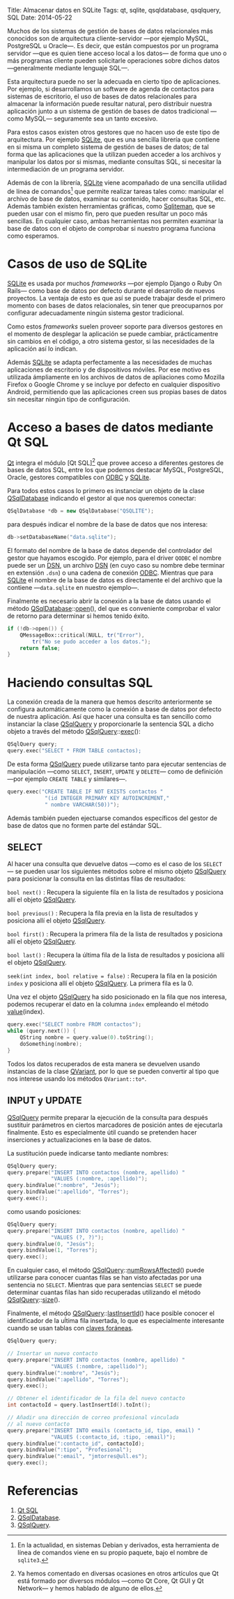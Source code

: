 Title: Almacenar datos en SQLite
Tags: qt, sqlite, qsqldatabase, qsqlquery, SQL
Date: 2014-05-22

Muchos de los sistemas de gestión de bases de datos relacionales más conocidos
son de arquitectura cliente-servidor —por ejemplo MySQL, PostgreSQL u Oracle—.
Es decir, que están compuestos por un programa servidor —que es quien tiene
acceso local a los datos— de forma que uno o más programas cliente pueden
solicitarle operaciones sobre dichos datos —generalmente mediante lenguaje SQL—.

Esta arquitectura puede no ser la adecuada en cierto tipo de aplicaciones. Por
ejemplo, si desarrollamos un software de agenda de contactos para sistemas de
escritorio, el uso de bases de datos relacionales para almacenar la información
puede resultar natural, pero distribuir nuestra aplicación junto a un sistema de
gestión de bases de datos tradicional —como MySQL— seguramente sea un tanto
excesivo.

Para estos casos existen otros gestores que no hacen uso de este tipo de
arquitectura. Por ejemplo [SQLite], que es una sencilla librería que contiene
en si misma un completo sistema de gestión de bases de datos; de tal forma que
las aplicaciones que la utilizan pueden acceder a los archivos y manipular los
datos por si mismas, mediante consultas SQL, si necesitar la intermediación de
un programa servidor.

Además de con la librería, [SQLite] viene acompañado de una sencilla utilidad
de línea de comandos[^1] que permite realizar tareas tales como: manipular el
archivo de base de datos, examinar su contenido, hacer consultas SQL, etc.
Además también existen herramientas gráficas, como [Sqliteman], que se pueden
usar con el mismo fin, pero que pueden resultar un poco más sencillas. En
cualquier caso, ambas herramientas nos permiten examinar la base de datos con
el objeto de comprobar si nuestro programa funciona como esperamos.

# Casos de uso de SQLite

[SQLite] es usada por muchos _frameworks_ —por ejemplo Django o
Ruby On Rails— como base de datos por defecto durante el desarrollo de nuevos
proyectos. La ventaja de esto es que así se puede trabajar desde el primero
momento con bases de datos relacionales, sin tener que preocuparnos por
configurar adecuadamente ningún sistema gestor tradicional.

Como estos _frameworks_ suelen proveer soporte para diversos gestores
en el momento de desplegar la aplicación se puede cambiar, prácticamentre sin
cambios en el código, a otro sistema gestor, si las necesidades de la aplicación
así lo indican.

Además [SQLite] se adapta perfectamente a las necesidades de muchas aplicaciones
de escritorio y de dispositivos móviles. Por ese motivo es utilizada ámpliamente
en los archivos de datos de apliaciones como Mozilla Firefox o Google Chrome
y se incluye por defecto en cualquier dispositivo Android, permitiendo que las
aplicaciones creen sus propias bases de datos sin necesitar ningún tipo de
configuración.

# Acceso a bases de datos mediante Qt SQL

[Qt] integra el módulo [Qt SQL][^2] que provee acceso a diferentes gestores
de bases de datos SQL, entre los que podemos destacar MySQL, PostgreSQL, Oracle, gestores
compatibles con [ODBC] y [SQLite].

Para todos estos casos lo primero es instanciar un objeto de la clase [QSqlDatabase]
indicando el gestor al que nos queremos conectar:

~~~.cpp
QSqlDatabase *db = new QSqlDatabase("QSQLITE");
~~~

para después indicar el nombre de la base de datos que nos interesa:

~~~.cpp
db->setDatabaseName("data.sqlite");
~~~

El formato del nombre de la base de datos depende del controlador del gestor que
hayamos escogido. Por ejemplo, para el driver `QODBC` el nombre puede ser un
[DSN], un archivo [DSN] (en cuyo caso su nombre debe terminar en extensión `.dsn`)
o una cadena de conexión [ODBC]. Mientras que para [SQLite] el nombre de la base
de datos es directamente el del archivo que la contiene —`data.sqlite` en nuestro ejemplo—.

Finalmente es necesario abrir la conexión a la base de datos usando el método
[QSqlDatabase]::[open][](), del que es conveniente comprobar el valor de retorno
para determinar si hemos tenido éxito.

~~~.cpp
if (!db->open()) {
    QMessageBox::critical(NULL, tr("Error"),
        tr("No se pudo acceder a los datos.");
    return false;
}
~~~

# Haciendo consultas SQL

La conexión creada de la manera que hemos descrito anteriormente se configura
automáticamente como la conexión a base de datos por defecto de nuestra aplicación.
Así que hacer una consulta es tan sencillo como instanciar la clase [QSqlQuery] y
proporcionarle la sentencia SQL a dicho objeto a través del método [QSqlQuery]::[exec][]():

~~~.cpp
QSqlQuery query;
query.exec("SELECT * FROM TABLE contactos);
~~~

De esta forma [QSqlQuery] puede utilizarse tanto para ejecutar sentencias de
manipulación —como `SELECT`, `INSERT`, `UPDATE` y `DELETE`— como de definición
—por ejemplo `CREATE TABLE` y similares—.

~~~.cpp
query.exec("CREATE TABLE IF NOT EXISTS contactos "
            "(id INTEGER PRIMARY KEY AUTOINCREMENT,"
            " nombre VARCHAR(50))");
~~~
                   
Además también pueden ejectuarse comandos específicos del gestor de base de
datos que no formen parte del estándar SQL.

## SELECT

Al hacer una consulta que devuelve datos —como es el caso de los `SELECT`— se
pueden usar los siguientes métodos sobre el mismo objeto [QSqlQuery] para posicionar
la consulta en las distintas filas de resultados:

`bool next()`
: Recupera la siguiente fila en la lista de resultados y posiciona allí el objeto [QSqlQuery].

`bool previous()`
: Recupera la fila previa en la lista de resultados y posiciona allí el objeto [QSqlQuery].
    
`bool first()`
: Recupera la primera fila de la lista de resultados y posiciona allí el objeto [QSqlQuery].
    
`bool last()`
: Recupera la última fila de la lista de resultados y posiciona allí el objeto [QSqlQuery].
    
`seek(int index, bool relative = false)`
: Recupera la fila en la posición `index` y posiciona allí el objeto [QSqlQuery]. La primera fila es la 0.

Una vez el objeto [QSqlQuery] ha sido posicionado en la fila que nos interesa,
podemos recuperar el dato en la columna `index` empleando el método [value][](index).

~~~.cpp
query.exec("SELECT nombre FROM contactos");
while (query.next()) {
    QString nombre = query.value(0).toString();
    doSomething(nombre);
}
~~~

Todos los datos recuperados de esta manera se devuelven usando instancias de
la clase [QVariant], por lo que se pueden convertir al tipo que nos interese
usando los métodos `QVariant::to*`.

## INPUT y UPDATE

[QSqlQuery] permite preparar la ejecución de la consulta para después sustituir
parámetros en ciertos marcadores de posición antes de ejecutarla finalmente.
Esto es especialmente útil cuando se pretenden hacer inserciones y
actualizaciones en la base de datos.

La sustitución puede indicarse tanto mediante nombres:

~~~.cpp
QSqlQuery query;
query.prepare("INSERT INTO contactos (nombre, apellido) "
              "VALUES (:nombre, :apellido)");
query.bindValue(":nombre", "Jesús");
query.bindValue(":apellido", "Torres");
query.exec();
~~~

como usando posiciones:

~~~.cpp
QSqlQuery query;
query.prepare("INSERT INTO contactos (nombre, apellido) "
              "VALUES (?, ?)");
query.bindValue(0, "Jesús");
query.bindValue(1, "Torres");
query.exec();
~~~

En cualquier caso, el método [QSqlQuery]::[numRowsAffected][]() puede utilizarse
para conocer cuantas filas se han visto afectadas por una sentencia no `SELECT`.
Mientras que para sentencias `SELECT` se puede determinar cuantas filas han sido
recuperadas utilizando el método [QSqlQuery]::[size][]().

Finalmente, el método [QSqlQuery]::[lastInsertId][]() hace posible conocer el
identificador de la uĺtima fila insertada, lo que es especialmente interesante
cuando se usan tablas con [claves foráneas](https://es.wikipedia.org/wiki/Clave_for%C3%A1nea).

~~~.cpp
QSqlQuery query;

// Insertar un nuevo contacto
query.prepare("INSERT INTO contactos (nombre, apellido) "
              "VALUES (:nombre, :apellido)");
query.bindValue(":nombre", "Jesús");
query.bindValue(":apellido", "Torres");
query.exec();

// Obtener el identificador de la fila del nuevo contacto
int contactoId = query.lastInsertId().toInt();

// Añadir una dirección de correo profesional vinculada
// al nuevo contacto
query.prepare("INSERT INTO emails (contacto_id, tipo, email) "
              "VALUES (:contacto_id, :tipo, :email)");
query.bindValue(":contacto_id", contactoId);
query.bindValue(":tipo", "Profesional");
query.bindValue(":email", "jmtorres@ull.es");
query.exec();
~~~

# Referencias

 1. [Qt SQL]
 1. [QSqlDatabase].
 1. [QSqlQuery].

[^1]: En la actualidad, en sistemas Debian y derivados, esta herramienta de
línea de comandos viene en su propio paquete, bajo el nombre de `sqlite3`.
[^2]: Ya hemos comentado en diversas ocasiones en otros artículos que Qt está
formado por diversos módulos —como Qt Core, Qt GUI y Qt Network— y hemos hablado
de alguno de ellos.

[Qt]: |filename|/Overviews/proyecto-qt.md "Proyecto Qt"
[SQLite]: http://www.sqlite.org/ "SQLite"
[Qt SQL]: http://qt-project.org/doc/qt-5.0/qtsql/qtsql-index.html "Qt SQL"
[QSqlDatabase]: http://qt-project.org/doc/qt-5.0/qtsql/qsqldatabase.html "QSqlDatabase"
[QSqlQuery]: http://qt-project.org/doc/qt-5.0/qtsql/qsqlquery.html "QSqlQuery"
[ODBC]: http://es.wikipedia.org/wiki/Open_Database_Connectivity "ODBC"
[DSN]: http://es.wikipedia.org/wiki/Data_Source_Name "Data Source Name"
[open]: http://qt-project.org/doc/qt-5.0/qtsql/qsqldatabase.html#open "QSqlDatabase::open()"
[exec]: http://qt-project.org/doc/qt-5.0/qtsql/qsqlquery.html#exec "QSqlQuery::exec()"
[value]: http://qt-project.org/doc/qt-5.0/qtsql/qsqlquery.html#value "QSqlQuery::value()"
[QVariant]: http://qt-project.org/doc/qt-5.0/qtcore/qvariant.html "QVariant"
[numRowsAffected]: http://qt-project.org/doc/qt-5.0/qtsql/qsqlquery.html#numRowsAffected "QSqlQuery::numRowsAffected()"
[size]: http://qt-project.org/doc/qt-5.0/qtsql/qsqlquery.html#size "QSqlQuery::size()"
[Sqliteman]: http://sqliteman.com/ "Sqliteman - Sqlite Databases Made Easy"
[lastInsertId]: http://qt-project.org/doc/qt-5/qsqlquery.html#lastInsertId "QSqlQuery::lastInsertId()"